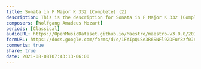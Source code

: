 ```yaml
---
title: Sonata in F Major K 332 (Complete) (2)
description: This is the description for Sonata in F Major K 332 (Complete) by Wolfgang Amadeus Mozart
composers: [Wolfgang Amadeus Mozart]
periods: [Classical]
audioURL: https://OpenMusicDataset.github.io/Maestro/maestro-v3.0.0/2015/MIDI-Unprocessed_R1_D1-9-12_mid--AUDIO-from_mp3_12_R1_2015_wav--2.midi
formURL: https://docs.google.com/forms/d/e/1FAIpQLSe3R6SNFl92DFuY8zf0Jnhn_TH07UyBeJDfZFduSe-4O70lqA/viewform
comments: true
share: true
date: 2021-08-08T07:43:13-06:00
---
```

